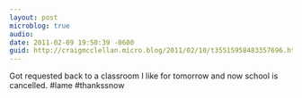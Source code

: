 ```yaml
---
layout: post
microblog: true
audio: 
date: 2011-02-09 19:50:39 -0600
guid: http://craigmcclellan.micro.blog/2011/02/10/t35515958483357696.html
---
```

Got requested back to a classroom I like for tomorrow and now school is cancelled. #lame #thankssnow
